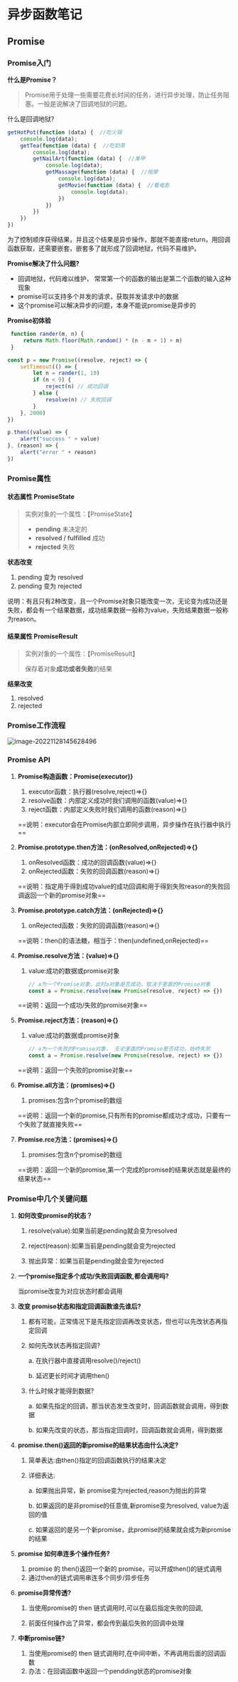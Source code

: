 # 异步函数笔记



## Promise

###  Promise入门

**什么是Promise？**

>Promise用于处理一些需要花费长时间的任务，进行异步处理，防止任务阻塞。一般是说解决了回调地狱的问题。

什么是回调地狱?

```js
getHotPot(function (data) {  //吃火锅
    console.log(data);
    getTea(function (data) {  //吃奶茶
        console.log(data);
        getNailArt(function (data) {  //美甲
            console.log(data);
            getMassage(function (data) {  //按摩
                console.log(data);
                getMovie(function (data) {  //看电影
                    console.log(data);
                })
            })
        })
    })
})
```

为了控制顺序获得结果，并且这个结果是异步操作，那就不能直接return，用回调函数获取，还需要嵌套，嵌套多了就形成了回调地狱，代码不易维护。



**Promise解决了什么问题?**

- 回调地狱，代码难以维护， 常常第一个的函数的输出是第二个函数的输入这种现象
- promise可以支持多个并发的请求，获取并发请求中的数据
- 这个promise可以解决异步的问题，本身不能说promise是异步的



**Promise初体验**

```js
 function rander(m, n) {
     return Math.floor(Math.random() * (n - m + 1) + m)
 }

const p = new Promise((resolve, reject) => {
    setTimeout(() => {
        let n = rander(1, 10)
        if (n < 9) {
            reject(n) // 成功回调
        } else {
            resolve(n) // 失败回调
        }
    }, 2000)
})

p.then((value) => {
    alert("success " + value)
}, (reason) => {
    alert("error " + reason)
})
```



### Promise属性

#### 状态属性 PromiseState

> 实例对象的一个属性：【PromiseState】
>
> * **pending** 未决定的
> * **resolved / fulfilled** 成功
> * **rejected** 失败

**状态改变**

1. pending 变为 resolved
2. pending 变为 rejected

说明：有且只有2种改变，且一个Promise对象只能改变一次，无论变为成功还是失败，都会有一个结果数据，成功结果数据一般称为value，失败结果数据一般称为reason。



#### 结果属性 PromiseResult

> 实例对象的一个属性：【PromiseResult】
>
> 保存着对象**成功或者失败**的结果

**结果改变**

1. resolved
2. rejected



### Promise工作流程

![image-20221128145628496](Promise.assets/image-20221128145628496.png)



### Promise API

1. **Promise构造函数：Promise(executor)}**

   1. executor函数：执行器(resolve,reject)=>{}
   2. resolve函数：内部定义成功时我们调用的函数(value)=>{}
   3. reject函数：内部定义失败时我们调用的函数(reason)=>{}

   ==说明：executor会在Promise内部立即同步调用，异步操作在执行器中执行==

2. **Promise.prototype.then方法：(onResolved,onRejected)=>{}**

   1. onResolved函数：成功的回调函数(value)=>{}
   2. onRejected函数：失败的回调函数(reason)=>{}

   ==说明：指定用于得到成功value的成功回调和用于得到失败reason的失败回调返回一个新的promise对象==

3. **Promise.prototype.catch方法：(onRejected)=>{}**

   1. onRejected函数：失败的回调函数(reason)=>{}

   ==说明：then()的语法糖，相当于：then(undefined,onRejected)==

4. **Promise.resolve方法：(value)=>{}**

   1. value:成功的数据或promise对象

      ```js
      // a为一个Promise对象，此时a对象是否成功，取决于里面的Promise对象
      const a = Promise.resolve(new Promise(resolve, reject) => {})
      ```

   ==说明：返回一个成功/失败的promise对象==

5. **Promise.reject方法：(reason)=>{}**

   1. value:成功的数据或promise对象

      ```js
      // a为一个失败的Promise对象， 无论里面的Promise是否成功，始终失败
      const a = Promise.resolve(new Promise(resolve, reject) => {})
      ```

   ==说明：返回一个失败的promise对象==

6. **Promise.all方法：(promises)=>{}**

   1. promises:包含n个promise的数组

   ==说明：返回一个新的promise,只有所有的promise都成功才成功，只要有一个失败了就直接失败==

7. **Promise.rce方法：(promises)=>{}**

   1. promises:包含n个promise的数组

   ==说明：返回一个新的promise,第一个完成的promise的结果状态就是最终的结果状态==



### Promise中几个关键问题

1. **如何改变promise的状态？**

   1. resolve(value):如果当前是pending就会变为resolved

   2. reject(reason):如果当前是pending就会变为rejected

   3. 抛出异常：如果当前是pending就会变为rejected

      

2. **一个promise指定多个成功/失败回调函数,都会调用吗?**

   当promise改变为对应状态时都会调用



3. **改变 promise状态和指定回调函数谁先谁后?**

   1. 都有可能，正常情况下是先指定回调再改变状态，但也可以先改状态再指定回调

   2. 如何先改状态再指定回调?

      a.  在执行器中直接调用resolve()/reject()

      b. 延迟更长时间才调用then()

   3. 什么时候才能得到数据?

      a. 如果先指定的回调，那当状态发生改变时，回调函数就会调用，得到数据

      b. 如果先改变的状态，那当指定回调时，回调函数就会调用，得到数据



4. **promise.then()返回的新promise的结果状态由什么决定?**

   1. 简单表达:由then()指定的回调函数执行的结果决定

   2. 详细表达:

      a. 如果抛出异常，新 promise变为rejected,reason为抛出的异常

      b. 如果返回的是非promise的任意值,新promise变为resolved, value为返回的值

      c. 如果返回的是另一个新promise，此promise的结果就会成为新promise的结果



5. **promise 如何串连多个操作任务?**
   1. promise 的 then()返回一个新的 promise，可以开成then()的链式调用
   2. 通过then的链式调用串连多个同步/异步任务



6. **promise异常传透?**

   1. 当使用promise的 then 链式调用时,可以在最后指定失败的回调,

   2. 前面任何操作出了异常，都会传到最后失败的回调中处理

      

7. **中断promise链?**

   1. 当使用promise的 then 链式调用时,在中间中断，不再调用后面的回调函数
   2. 办法：在回调函数中返回一个pendding状态的promise对象